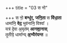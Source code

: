 +++
title = "03 स नो"

+++
स नो॒ **बन्धु॑र्, जनि॒ता** स **वि॑धा॒ता**  
धामा॑नि॒ **वेद॒** भुव॑नानि॒  विश्वा᳚ ।  
यत्र॑ दे॒वा अ॒मृत॑म् **आनशा॒नास्**  
तृ॒तीये॒ धामा᳚न्य् **अ॒भ्यैर॑यन्त** ॥